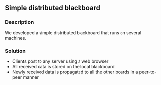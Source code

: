 ## Simple distributed blackboard

### Description
We developed a simple distributed blackboard that runs on several machines.

### Solution
 - Clients post to any server using a web browser
 - All received data is stored on the local blackboard
 - Newly received data is propagated to all the other boards in a peer-to-peer manner
